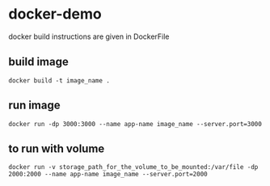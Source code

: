 # docker-demo
docker build instructions are given in DockerFile

## build image   
```docker build -t image_name .```

## run image   
```docker run -dp 3000:3000 --name app-name image_name --server.port=3000```

## to run with volume   
```docker run -v storage_path_for_the_volume_to_be_mounted:/var/file -dp 2000:2000 --name app-name image_name --server.port=2000```
